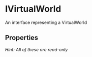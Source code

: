 # IVirtualWorld

An interface representing a VirtualWorld

## Properties

_Hint: All of these are read-only_     

